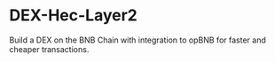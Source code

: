 # DEX-Hec-Layer2
Build a DEX on the BNB Chain with integration to opBNB for faster and cheaper transactions.
